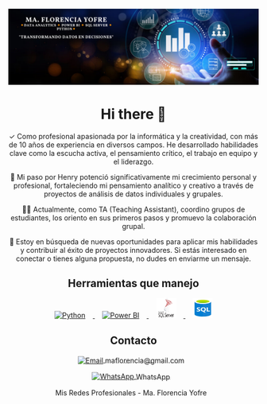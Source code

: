 <p align="center">
  <img src="https://github.com/Floryofre/Floryofre/blob/main/Banner%20de%20LinkedIn%20Lugar%20de%20Trabajo%20Ordenado%20(2).png" alt="Banner de LinkedIn"/>
</p>

<h1 align="center">Hi there 👋</h1>

<p align="center">
  ✓ Como profesional apasionada por la informática y la creatividad, con más de 10 años de experiencia en diversos campos. He desarrollado habilidades clave como la escucha activa, el pensamiento crítico, el trabajo en equipo y el liderazgo.
</p>

<p align="center">
  🦉 Mi paso por Henry potenció significativamente mi crecimiento personal y profesional, fortaleciendo mi pensamiento analítico y creativo a través de proyectos de análisis de datos individuales y grupales.
</p>

<p align="center">
  👩‍🏫 Actualmente, como TA (Teaching Assistant), coordino grupos de estudiantes, los oriento en sus primeros pasos y promuevo la colaboración grupal.
</p>

<p align="center">
  🎯 Estoy en búsqueda de nuevas oportunidades para aplicar mis habilidades y contribuir al éxito de proyectos innovadores. Si estás interesado en conectar o tienes alguna propuesta, no dudes en enviarme un mensaje.
</p>

<h2 align="center">Herramientas que manejo</h2>

<p align="center">
  <a href="https://www.python.org/" target="_blank">
    <img src="https://www.vectorlogo.zone/logos/python/python-icon.svg" alt="Python" width="40" height="40" style="margin: 0 15px;"/>
  </a>
  
  <a href="https://powerbi.microsoft.com/" target="_blank">
  <img src="https://upload.wikimedia.org/wikipedia/commons/c/cf/New_Power_BI_Logo.svg" alt="Power BI" width="40" height="40" style="margin: 0 15px;"/>
  </a>

<a href="https://www.microsoft.com/en-us/sql-server/sql-server-2019" target="_blank">
  <img src="https://github.com/Floryofre/Floryofre/blob/main/SQL%20Server.png?raw=true" alt="SQL Server" width="40" height="40" style="margin: 0 15px;"/>
</a>


<a href="https://www.w3schools.com/sql/" target="_blank">
  <img src="https://github.com/Floryofre/Floryofre/blob/main/sql.jpg?raw=true" alt="SQL" width="40" height="40" style="margin: 0 15px;"/>
</a>

</p>

<h2 align="center">Contacto</h2>

<p align="center">
  <a href="mailto:maflorencia@gmail.com" target="_blank" style="margin-right: 10px;">
    <img src="https://www.vectorlogo.zone/logos/gmail/gmail-icon.svg" alt="Email" width="18" height="18" style="vertical-align: middle;"/>
    <span style="vertical-align: middle;">maflorencia@gmail.com</span>
  </a>
</p>
<p align="center">
  <a href="https://wa.me/5493516821955" target="_blank" style="margin-right: 10px;">
    <img src="https://www.vectorlogo.zone/logos/whatsapp/whatsapp-icon.svg" alt="WhatsApp" width="18" height="18" style="vertical-align: middle;"/>
    <span style="vertical-align: middle;">WhatsApp</span>
  </a>
</p>

<p align="center">
  <a href="https://linktr.ee/FloryofreDA" target="_blank" style="text-decoration: none; display: inline-block; margin-right: 10px; vertical-align: middle;">
    Mis Redes Profesionales - Ma. Florencia Yofre
  </a>
</p>
